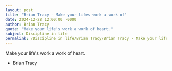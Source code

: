 ```yaml
---
layout: post
title: "Brian Tracy - Make your lifes work a work of"
date: 2024-12-28 12:00:00 -0000
author: Brian Tracy
quote: "Make your life's work a work of heart."
subject: Discipline in life
permalink: /Discipline in life/Brian Tracy/Brian Tracy - Make your lifes work a work of
---
```


Make your life's work a work of heart.

- Brian Tracy
